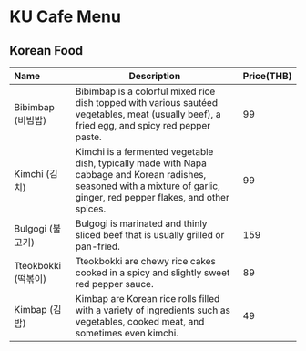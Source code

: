 # KU Cafe Menu

## Korean Food

| Name             | Description                                                                                                                                                                 | Price(THB) |
|:-----------------|-----------------------------------------------------------------------------------------------------------------------------------------------------------------------------|------------|
| Bibimbap (비빔밥)   | Bibimbap is a colorful mixed rice dish topped with various sautéed vegetables, meat (usually beef), a fried egg, and spicy red pepper paste.                                | 99         |
| Kimchi (김치)      | Kimchi is a fermented vegetable dish, typically made with Napa cabbage and Korean radishes, seasoned with a mixture of garlic, ginger, red pepper flakes, and other spices. | 99         |
| Bulgogi (불고기)    | Bulgogi is marinated and thinly sliced beef that is usually grilled or pan-fried.                                                                                           | 159        |
| Tteokbokki (떡볶이) | Tteokbokki are chewy rice cakes cooked in a spicy and slightly sweet red pepper sauce.                                                                                      | 89         | 
| Kimbap (김밥)      | Kimbap are Korean rice rolls filled with a variety of ingredients such as vegetables, cooked meat, and sometimes even kimchi.                                               | 49         |


